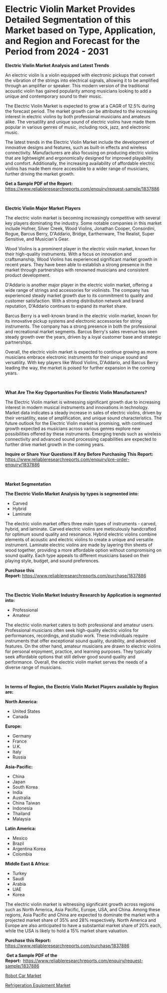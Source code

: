 <p><h1>Electric Violin Market Provides Detailed Segmentation of this Market based on Type, Application, and Region and Forecast for the Period from 2024 - 2031</h1></p><p><strong>Electric Violin Market Analysis and Latest Trends</strong></p>
<p><p>An electric violin is a violin equipped with electronic pickups that convert the vibration of the strings into electrical signals, allowing it to be amplified through an amplifier or speaker. This modern version of the traditional acoustic violin has gained popularity among musicians looking to add a unique and contemporary sound to their music.</p><p>The Electric Violin Market is expected to grow at a CAGR of 12.5% during the forecast period. The market growth can be attributed to the increasing interest in electric violins by both professional musicians and amateurs alike. The versatility and unique sound of electric violins have made them popular in various genres of music, including rock, jazz, and electronic music.</p><p>The latest trends in the Electric Violin Market include the development of innovative designs and features, such as built-in effects and wireless connectivity. Manufacturers are also focusing on producing electric violins that are lightweight and ergonomically designed for improved playability and comfort. Additionally, the increasing availability of affordable electric violins has made them more accessible to a wider range of musicians, further driving the market growth.</p></p>
<p><strong>Get a Sample PDF of the Report:&nbsp;</strong> <a href="https://www.reliableresearchreports.com/enquiry/request-sample/1837886">https://www.reliableresearchreports.com/enquiry/request-sample/1837886</a></p>
<p>&nbsp;</p>
<p><strong>Electric Violin Major Market Players</strong></p>
<p><p>The electric violin market is becoming increasingly competitive with several key players dominating the industry. Some notable companies in this market include Hofner, Silver Creek, Wood Violins, Jonathan Cooper, Consordini, Rogue, Barcus Berry, D'Addario, Bridge, Earthenware, The Realist, Super Sensitive, and Musician's Gear.</p><p>Wood Violins is a prominent player in the electric violin market, known for their high-quality instruments. With a focus on innovation and craftsmanship, Wood Violins has experienced significant market growth in recent years. They have been able to establish a strong presence in the market through partnerships with renowned musicians and consistent product development.</p><p>D'Addario is another major player in the electric violin market, offering a wide range of strings and accessories for violinists. The company has experienced steady market growth due to its commitment to quality and customer satisfaction. With a strong distribution network and brand reputation, D'Addario continues to expand its market share.</p><p>Barcus Berry is a well-known brand in the electric violin market, known for its innovative pickup systems and electronic accessories for string instruments. The company has a strong presence in both the professional and recreational market segments. Barcus Berry's sales revenue has seen steady growth over the years, driven by a loyal customer base and strategic partnerships.</p><p>Overall, the electric violin market is expected to continue growing as more musicians embrace electronic instruments for their unique sound and versatility. With key players like Wood Violins, D'Addario, and Barcus Berry leading the way, the market is poised for further expansion in the coming years.</p></p>
<p>&nbsp;</p>
<p><strong>What Are The Key Opportunities For Electric Violin Manufacturers?</strong></p>
<p><p>The Electric Violin market is witnessing significant growth due to increasing interest in modern musical instruments and innovations in technology. Market data indicates a steady increase in sales of electric violins, driven by their versatility, ease of amplification, and unique sound characteristics. The future outlook for the Electric Violin market is promising, with continued growth expected as musicians across various genres explore new possibilities offered by these instruments. Emerging trends such as wireless connectivity and advanced sound processing capabilities are expected to further drive market growth in the coming years.</p></p>
<p><strong>Inquire or Share Your Questions If Any Before Purchasing This Report:</strong> <a href="https://www.reliableresearchreports.com/enquiry/pre-order-enquiry/1837886">https://www.reliableresearchreports.com/enquiry/pre-order-enquiry/1837886</a></p>
<p>&nbsp;</p>
<p><strong>Market Segmentation</strong></p>
<p><strong>The Electric Violin Market Analysis by types is segmented into:</strong></p>
<p><ul><li>Carved</li><li>Hybrid</li><li>Laminate</li></ul></p>
<p><p>The electric violin market offers three main types of instruments - carved, hybrid, and laminate. Carved electric violins are meticulously handcrafted for optimum sound quality and resonance. Hybrid electric violins combine elements of acoustic and electric violins to create a unique and versatile instrument. Laminate electric violins are made by layering thin sheets of wood together, providing a more affordable option without compromising on sound quality. Each type appeals to different musicians based on their playing style, budget, and sound preferences.</p></p>
<p><strong>Purchase this Report:&nbsp;</strong><a href="https://www.reliableresearchreports.com/purchase/1837886">https://www.reliableresearchreports.com/purchase/1837886</a></p>
<p>&nbsp;</p>
<p><strong>The Electric Violin Market Industry Research by Application is segmented into:</strong></p>
<p><ul><li>Professional</li><li>Amateur</li></ul></p>
<p><p>The electric violin market caters to both professional and amateur users. Professional musicians often seek high-quality electric violins for performances, recordings, and studio work. These individuals require instruments that offer exceptional sound quality, durability, and advanced features. On the other hand, amateur musicians are drawn to electric violins for personal enjoyment, practice, and learning purposes. They typically seek affordable options that still deliver good sound quality and performance. Overall, the electric violin market serves the needs of a diverse range of musicians.</p></p>
<p>&nbsp;</p>
<p><strong>In terms of Region, the Electric Violin Market Players available by Region are:</strong></p>
<p>
    <p> <strong> North America: </strong>
        <ul>
            <li>United States</li>
            <li>Canada</li>
        </ul>
        </p> 
    <p> <strong> Europe: </strong>
        <ul>
            <li>Germany</li>
            <li>France</li>
            <li>U.K.</li>
            <li>Italy</li>
            <li>Russia</li>
        </ul>
        </p> 
    <p> <strong> Asia-Pacific: </strong>
        <ul>
            <li>China</li>
            <li>Japan</li>
            <li>South Korea</li>
            <li>India</li>
            <li>Australia</li>
            <li>China Taiwan</li>
            <li>Indonesia</li>
            <li>Thailand</li>
            <li>Malaysia</li>
        </ul>
        </p> 
    <p> <strong> Latin America: </strong>
        <ul>
            <li>Mexico</li>
            <li>Brazil</li>
            <li>Argentina Korea</li>
            <li>Colombia</li>
        </ul>
        </p> 
    <p> <strong> Middle East & Africa: </strong>
        <ul>
            <li>Turkey</li>
            <li>Saudi</li>
            <li>Arabia</li>
            <li>UAE</li>
            <li>Korea</li>
        </ul>
    </p>
    </p>
<p><p>The electric violin market is witnessing significant growth across regions such as North America, Asia Pacific, Europe, USA, and China. Among these regions, Asia Pacific and China are expected to dominate the market with a projected market share of 35% and 28% respectively. North America and Europe are also anticipated to have a substantial market share of 20% each, while the USA is likely to hold a 15% market share valuation.</p></p>
<p><strong>Purchase this Report: </strong><a href="https://www.reliableresearchreports.com/purchase/1837886">https://www.reliableresearchreports.com/purchase/1837886</a></p>
<p>&nbsp;<strong>Get a Sample PDF of the Report:&nbsp;&nbsp;</strong><a href="https://www.reliableresearchreports.com/enquiry/request-sample/1837886">https://www.reliableresearchreports.com/enquiry/request-sample/1837886</a></p>
<p><strong></strong></p>
<p><p><a href="https://shimmer-gardenia-37a.notion.site/Robot-Car-Market-Size-Reflecting-a-Forecast-Till-2031-Market-By-Type-By-Application-and-By-Geograp-1c44a650df5e4664b66d0dd578b9eab7">Robot Car Market</a></p><p><a href="https://view.publitas.com/reportprime-1/refrigeration-equipment-market-offer-valuable-insights-into-market-size-market-share-market-trends-and-projections-spanning-from-2024-to-2031/">Refrigeration Equipment Market</a></p></p>